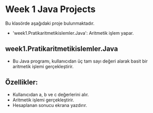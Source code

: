 # Week 1 Java Projects


Bu klasörde aşağıdaki proje bulunmaktadır.
- 'week1.Pratikaritmetikislemler.Java': Aritmetik işlem yapar.

## week1.Pratikaritmetikislemler.Java

- Bu Java programı, kullanıcıdan üç tam sayı değeri alarak basit bir aritmetik işlemi gerçekleştirir.

## Özellikler: 
- Kullanıcıdan a, b ve c değerlerini alır.
- Aritmetik işlemi gerçekleştirir.
- Hesaplanan sonucu ekrana yazdırır.









 

 

